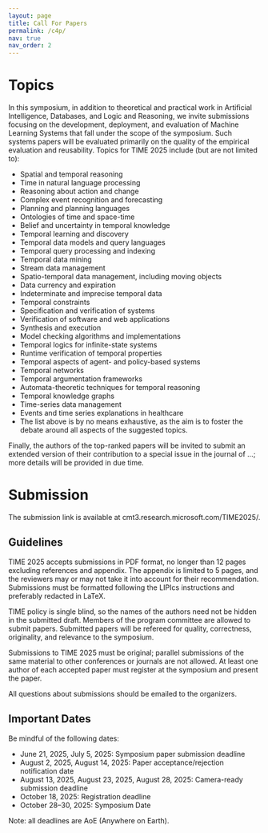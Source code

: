 ```yaml
---
layout: page
title: Call For Papers
permalink: /c4p/
nav: true
nav_order: 2
---
```


# Topics

In this symposium, in addition to theoretical and practical work in Artificial Intelligence, Databases, and Logic and Reasoning, we invite submissions focusing on the development, deployment, and evaluation of Machine Learning Systems that fall under the scope of the symposium. Such systems papers will be evaluated primarily on the quality of the empirical evaluation and reusability. Topics for TIME 2025 include (but are not limited to):

- Spatial and temporal reasoning
- Time in natural language processing
- Reasoning about action and change
- Complex event recognition and forecasting
- Planning and planning languages
- Ontologies of time and space-time
- Belief and uncertainty in temporal knowledge
- Temporal learning and discovery
- Temporal data models and query languages
- Temporal query processing and indexing
- Temporal data mining
- Stream data management
- Spatio-temporal data management, including moving objects
- Data currency and expiration
- Indeterminate and imprecise temporal data
- Temporal constraints
- Specification and verification of systems
- Verification of software and web applications
- Synthesis and execution
- Model checking algorithms and implementations
- Temporal logics for infinite-state systems
- Runtime verification of temporal properties
- Temporal aspects of agent- and policy-based systems
- Temporal networks
- Temporal argumentation frameworks
- Automata-theoretic techniques for temporal reasoning
- Temporal knowledge graphs
- Time-series data management
- Events and time series explanations in healthcare
- The list above is by no means exhaustive, as the aim is to foster the debate around all aspects of the suggested topics.

Finally, the authors of the top-ranked papers will be invited to submit an extended version of their contribution to a special issue in the journal of ...; more details will be provided in due time.

# Submission

The submission link is available at cmt3.research.microsoft.com/TIME2025/.

## Guidelines

TIME 2025 accepts submissions in PDF format, no longer than 12 pages excluding references and appendix. The appendix is limited to 5 pages, and the reviewers may or may not take it into account for their recommendation. Submissions must be formatted following the LIPIcs instructions and preferably redacted in LaTeX.

TIME policy is single blind, so the names of the authors need not be hidden in the submitted draft. Members of the program committee are allowed to submit papers. Submitted papers will be refereed for quality, correctness, originality, and relevance to the symposium.

Submissions to TIME 2025 must be original; parallel submissions of the same material to other conferences or journals are not allowed. At least one author of each accepted paper must register at the symposium and present the paper.

All questions about submissions should be emailed to the organizers.

## Important Dates

Be mindful of the following dates:

- June 21, 2025, July 5, 2025: Symposium paper submission deadline
- August 2, 2025, August 14, 2025: Paper acceptance/rejection notification date
- August 13, 2025, August 23, 2025, August 28, 2025: Camera-ready submission deadline
- October 18, 2025: Registration deadline
- October 28–30, 2025: Symposium Date

Note: all deadlines are AoE (Anywhere on Earth).
